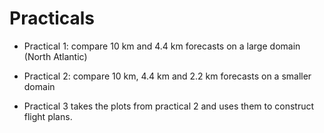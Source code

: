 # Practicals


- Practical 1: compare 10 km and 4.4 km forecasts on a large domain (North
  Atlantic)

- Practical 2: compare 10 km, 4.4 km and 2.2 km forecasts on a smaller domain 

- Practical 3 takes the plots from practical 2 and uses them to construct
  flight plans. 
